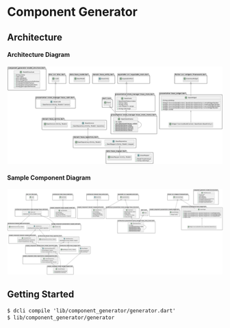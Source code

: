 # Component Generator

## Architecture

#### Architecture Diagram

![Architecture Diagram](/architecture_diagram.png)

#### Sample Component Diagram

![Sample component Diagram](/sample_component_diagram.png)

## Getting Started

```
$ dcli compile 'lib/component_generator/generator.dart'
$ lib/component_generator/generator
```
